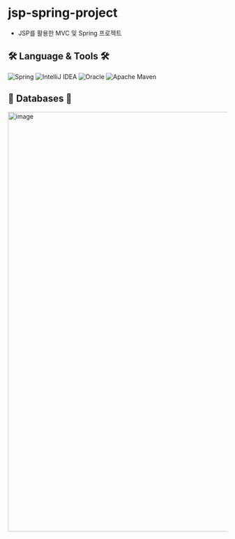 # jsp-spring-project
- JSP를 활용한 MVC 및 Spring 프로젝트

## 🛠️ Language & Tools  🛠️
![Spring](https://img.shields.io/badge/Spring-6DB33F.svg?style=flat-square&logo=Spring&logoColor=white)
![IntelliJ IDEA](https://img.shields.io/badge/IntelliJ%20IDEA-000000.svg?style=flat-square&logo=intellij-idea&logoColor=white)
![Oracle](https://img.shields.io/badge/Oracle-F80000.svg?style=flat-square&logo=Oracle&logoColor=white)
![Apache Maven](https://img.shields.io/badge/Apache%20Maven-C71A36.svg?style=flat-square&logo=Apache-Maven&logoColor=white)

## 💾 Databases 💾
<img width="962" alt="image" src="https://user-images.githubusercontent.com/66625672/183249772-b6c7de62-a991-49a0-8f82-c36f0736e517.png">
